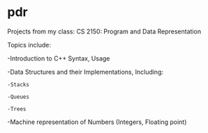 # pdr

Projects from my class:
CS 2150: Program and Data Representation

Topics include:

-Introduction to C++ Syntax, Usage

-Data Structures and their Implementations, Including:

    -Stacks 
  
    -Queues 
  
    -Trees
  
-Machine representation of Numbers (Integers, Floating point)
